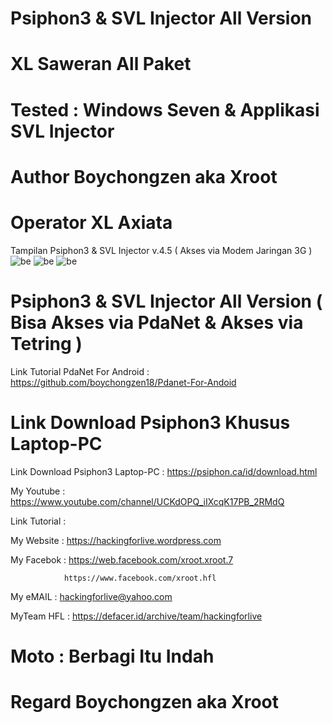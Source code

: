 # Psiphon3 & SVL Injector All Version 

# XL Saweran All Paket

# Tested : Windows Seven & Applikasi SVL Injector

# Author Boychongzen aka Xroot

# Operator XL Axiata

Tampilan Psiphon3 & SVL Injector v.4.5 ( Akses via Modem Jaringan 3G )
![be](https://raw.githubusercontent.com/boychongzen18/XLSaweran-Laptop-PC/master/modem.jpg)
![be](https://raw.githubusercontent.com/boychongzen18/XLSaweran-Laptop-PC/master/svl.jpg)
![be](https://raw.githubusercontent.com/boychongzen18/XLSaweran-Laptop-PC/master/yt.jpg)

# Psiphon3 & SVL Injector All Version ( Bisa Akses via PdaNet & Akses via Tetring )
Link Tutorial PdaNet For Android : https://github.com/boychongzen18/Pdanet-For-Andoid
# Link Download Psiphon3 Khusus Laptop-PC
Link Download Psiphon3 Laptop-PC : https://psiphon.ca/id/download.html


My Youtube    : https://www.youtube.com/channel/UCKdOPQ_iIXcqK17PB_2RMdQ

Link Tutorial : 

My Website    : https://hackingforlive.wordpress.com

My Facebok    : https://web.facebook.com/xroot.xroot.7

                https://www.facebook.com/xroot.hfl

My eMAIL      : hackingforlive@yahoo.com

MyTeam HFL    : https://defacer.id/archive/team/hackingforlive

# Moto : Berbagi Itu Indah

# Regard Boychongzen aka Xroot
